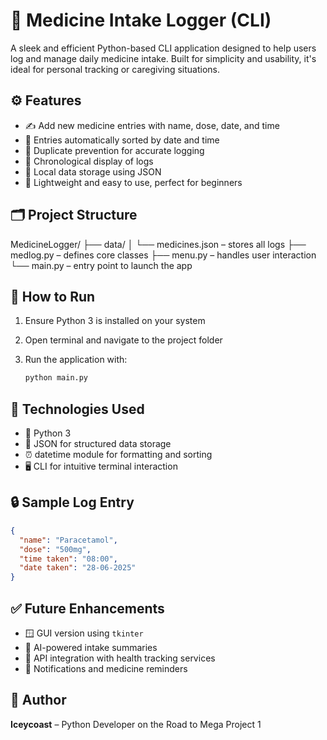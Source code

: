 # 💊 Medicine Intake Logger (CLI)

A sleek and efficient Python-based CLI application designed to help users log and manage daily medicine intake. Built for simplicity and usability, it's ideal for personal tracking or caregiving situations.

## ⚙️ Features

- ✍️ Add new medicine entries with name, dose, date, and time
- 📅 Entries automatically sorted by date and time
- 🚫 Duplicate prevention for accurate logging
- 📖 Chronological display of logs
- 💾 Local data storage using JSON
- 🧩 Lightweight and easy to use, perfect for beginners

## 🗂️ Project Structure

MedicineLogger/
├── data/
│ └── medicines.json – stores all logs
├── medlog.py – defines core classes
├── menu.py – handles user interaction
└── main.py – entry point to launch the app

## 🚀 How to Run

1. Ensure Python 3 is installed on your system
2. Open terminal and navigate to the project folder
3. Run the application with:

   ```bash
   python main.py
   ```

## 🧠 Technologies Used

- 🐍 Python 3
- 📄 JSON for structured data storage
- ⏰ datetime module for formatting and sorting
- 🖥️ CLI for intuitive terminal interaction

## 🔒 Sample Log Entry

```json
{
  "name": "Paracetamol",
  "dose": "500mg",
  "time taken": "08:00",
  "date taken": "28-06-2025"
}
```

## ✅ Future Enhancements

- 🪟 GUI version using `tkinter`
- 🤖 AI-powered intake summaries
- 🔗 API integration with health tracking services
- 🔔 Notifications and medicine reminders

## 👤 Author

**Iceycoast** – Python Developer on the Road to Mega Project 1
